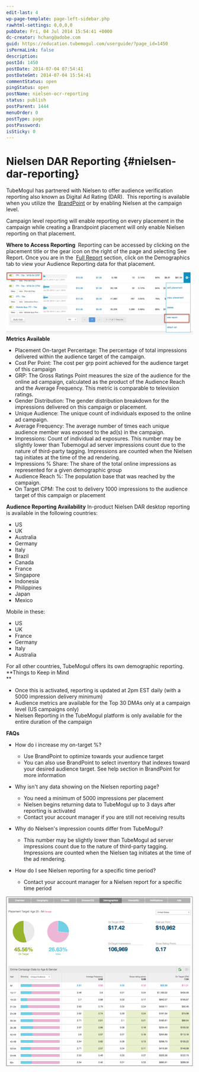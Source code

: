 ```yaml
---
edit-last: 4
wp-page-template: page-left-sidebar.php
rawhtml-settings: 0,0,0,0
pubDate: Fri, 04 Jul 2014 15:54:41 +0000
dc-creator: hchang@adobe.com
guid: https://education.tubemogul.com/userguide/?page_id=1450
isPermaLink: false
description: 
postId: 1450
postDate: 2014-07-04 07:54:41
postDateGmt: 2014-07-04 15:54:41
commentStatus: open
pingStatus: open
postName: nielsen-ocr-reporting
status: publish
postParent: 1444
menuOrder: 0
postType: page
postPassword: 
isSticky: 0
---
```


# Nielsen DAR Reporting {#nielsen-dar-reporting}

TubeMogul has partnered with Nielsen to offer audience verification reporting also known as Digital Ad&nbsp;Rating (DAR). &nbsp;This reporting is available when you utilize the&nbsp; [BrandPoint](../../user-guide/planning/brandpoint.md)&nbsp;or by enabling Nielsen at the campaign level.

Campaign level reporting will enable reporting on every placement in the campaign while creating a Brandpoint placement will only enable Nielsen reporting on that placement.

**Where to Access Reporting&nbsp;**
Reporting can be accessed by clicking on the placement title or the gear icon on the right of the page and selecting See Report. Once you are in the&nbsp; [Full Report](campaign-reporting/full-report.md)&nbsp;section, click on the Demographics tab to view your Audience Reporting data for that placement.

[ ![GRP reporting](assets/grp-reporting.png)](assets/grp-reporting.png)
**Metrics Available**

* Placement On-target Percentage:&nbsp;The percentage of total impressions delivered within the audience target of the campaign.
* Cost Per Point: The cost per grp point achieved for the audience target of this campaign
* GRP:&nbsp;The Gross Ratings Point measures the size of the audience for the online ad campaign, calculated as the product of the Audience Reach and the Average Frequency. This metric is comparable to television ratings.
* Gender Distribution: The gender distribution breakdown for the impressions delivered on this campaign or placement.
* Unique Audience:&nbsp;The unique count of individuals exposed to the online ad campaign.
* Average Frequency:&nbsp;The average number of times each unique audience member was exposed to the ad(s) in the campaign.
* Impressions:&nbsp;Count of individual ad exposures. This number may be slightly lower than Tubemogul ad server impressions count due to the nature of third-party tagging. Impressions are counted when the Nielsen tag initiates at the time of the ad rendering.
* Impressions % Share:&nbsp;The share of the total online impressions as represented for a given demographic group
* Audience Reach %:&nbsp;The population base that was reached by the campaign.
* On Target CPM: The cost to delivery 1000 impressions to the audience target of this campaign or placement

**Audience Reporting Availability**
In-product Nielsen DAR desktop reporting is available in the following countries:

* US
* UK
* Australia
* Germany
* Italy
* Brazil
* Canada
* France
* Singapore
* Indonesia
* Philippines
* Japan
* Mexico

Mobile in these:

* US
* UK
* France
* Germany
* Italy
* Australia

For all other countries, TubeMogul offers its own demographic reporting.
**Things to Keep in Mind   
**

* Once this is activated, reporting is updated at 2pm EST daily (with a 5000 impression delivery minimum)
* Audience metrics are available for the Top 30 DMAs only at a campaign level (US campaigns only)
* Nielsen Reporting in the TubeMogul platform is only available for the entire duration of the campaign

**FAQs**

* How do i increase my on-target %?

    * Use BrandPoint to optimize towards your audience target
    * You can also use BrandPoint to select inventory that indexes toward your desired audience target. See help section in BrandPoint for more information

* Why isn't any data showing on the Nielsen reporting page?

    * You need a minimum of 5000 impressions per placement
    * Nielsen begins returning data to TubeMogul up to 3 days after reporting is activated
    * Contact your account manager if you are still not receiving results

* Why do Nielsen's impression counts differ from TubeMogul?

    * This number may be slightly lower than TubeMogul ad server impressions count due to the nature of third-party tagging. Impressions are counted when the Nielsen tag initiates at the time of the ad rendering.

* How do I see Nielsen reporting for a specific time period?

    * Contact your account manager for a Nielsen report for a specific time period

[ ![ndar](assets/ndar.png)](assets/ndar.png) 